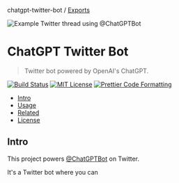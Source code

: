 chatgpt-twitter-bot / [Exports](modules.md)

<p>
  <img alt="Example Twitter thread using @ChatGPTBot" src="/media/example-thread.jpg">
</p>

# ChatGPT Twitter Bot <!-- omit in toc -->

> Twitter bot powered by OpenAI's ChatGPT.

[![Build Status](https://github.com/transitive-bullshit/chatgpt-twitter-bot/actions/workflows/test.yml/badge.svg)](https://github.com/transitive-bullshit/chatgpt-twitter-bot/actions/workflows/test.yml) [![MIT License](https://img.shields.io/badge/license-MIT-blue)](https://github.com/transitive-bullshit/chatgpt-twitter-bot/blob/main/license) [![Prettier Code Formatting](https://img.shields.io/badge/code_style-prettier-brightgreen.svg)](https://prettier.io)

- [Intro](#intro)
- [Usage](#usage)
- [Related](#related)
- [License](#license)

## Intro

This project powers [@ChatGPTBot](https://twitter.com/ChatGPTBot) on Twitter.

It's a Twitter bot where you can

